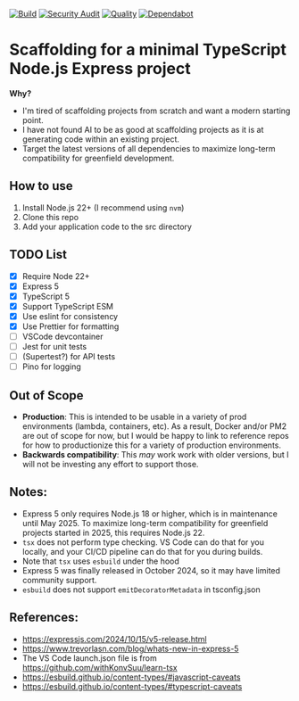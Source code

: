 [![Build](https://github.com/richardm/2025-hello-typescript-node/actions/workflows/build.yml/badge.svg)](https://github.com/richardm/2025-hello-typescript-node/actions/workflows/build.yml)
[![Security Audit](https://github.com/richardm/2025-hello-typescript-node/actions/workflows/audit-dependencies.yml/badge.svg)](https://github.com/richardm/2025-hello-typescript-node/actions/workflows/audit-dependencies.yml)
[![Quality](https://github.com/richardm/2025-hello-typescript-node/actions/workflows/quality-checks.yml/badge.svg)](https://github.com/richardm/2025-hello-typescript-node/actions/workflows/quality-checks.yml)
[![Dependabot](https://github.com/richardm/2025-hello-typescript-node/actions/workflows/dependabot/dependabot-updates/badge.svg)](https://github.com/richardm/2025-hello-typescript-node/actions/workflows/dependabot/dependabot-updates)

# Scaffolding for a minimal TypeScript Node.js Express project

**Why?**

- I'm tired of scaffolding projects from scratch and want a modern starting point.
- I have not found AI to be as good at scaffolding projects as it is at generating code within an existing project.
- Target the latest versions of all dependencies to maximize long-term compatibility for greenfield development.

## How to use

1. Install Node.js 22+ (I recommend using `nvm`)
2. Clone this repo
3. Add your application code to the src directory

## TODO List

- [x] Require Node 22+
- [x] Express 5
- [x] TypeScript 5
- [x] Support TypeScript ESM
- [x] Use eslint for consistency
- [x] Use Prettier for formatting
- [ ] VSCode devcontainer
- [ ] Jest for unit tests
- [ ] (Supertest?) for API tests
- [ ] Pino for logging

## Out of Scope

- **Production**: This is intended to be usable in a variety of prod environments (lambda, containers, etc). As a result, Docker and/or PM2 are out of scope for now, but I would be happy to link to reference repos for how to productionize this for a variety of production environments.
- **Backwards compatibility**: This *may* work work with older versions, but I will not be investing any effort to support those.

## Notes:

- Express 5 only requires Node.js 18 or higher, which is in maintenance until May 2025. To maximize long-term compatibility for greenfield projects started in 2025, this requires Node.js 22.
- `tsx` does not perform type checking. VS Code can do that for you locally, and your CI/CD pipeline can do that for you during builds.
- Note that `tsx` uses `esbuild` under the hood
- Express 5 was finally released in October 2024, so it may have limited community support.
- `esbuild` does not support `emitDecoratorMetadata` in tsconfig.json

## References:

- https://expressjs.com/2024/10/15/v5-release.html
- https://www.trevorlasn.com/blog/whats-new-in-express-5
- The VS Code launch.json file is from https://github.com/withKonvSuu/learn-tsx
- https://esbuild.github.io/content-types/#javascript-caveats
- https://esbuild.github.io/content-types/#typescript-caveats
